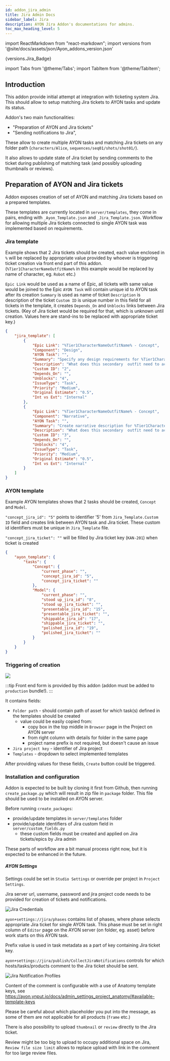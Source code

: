 ```yaml
---
id: addon_jira_admin
title: Jira Admin Docs
sidebar_label: Jira
description: AYON Jira Addon's documentations for admins.
toc_max_heading_level: 5
---
```


import ReactMarkdown from "react-markdown";
import versions from '@site/docs/assets/json/Ayon_addons_version.json'

<ReactMarkdown>
{versions.Jira_Badge}
</ReactMarkdown>

import Tabs from '@theme/Tabs';
import TabItem from '@theme/TabItem';

## Introduction

This addon provide initial attempt at integration with ticketing system Jira. This should allow to setup matching Jira
tickets to AYON tasks and update its status.

Addon's two main functionalities:
- "Preparation of AYON and Jira tickets"
- "Sending notifications to Jira",

These allow to create multiple AYON tasks and matching Jira tickets on any folder path (`characters/Alice`, `sequences/seq01/shots/shot01/`).

It also allows to update state of Jira ticket by sending comments to the ticket during publishing of matching task
(and possibly uploading thumbnails or reviews).


## Preparation of AYON and Jira tickets

Addon exposes creation of set of AYON and matching Jira tickets based on a prepared templates. 

These templates are currently located in `server/templates`, they come in pairs, ending with `_Ayon_Template.json` and `_Jira_Template.json`.
Workflow for allowing multiple Jira tickets connected to single AYON task was implemented based on requirements.

### Jira template

Example shows that 2 Jira tickets should be created, each value enclosed in `%` will be replaced by appropriate
value provided by whoever is triggering ticket creation via front end part of this addon.
(`%Tier1CharacterNameOutfitName%` in this example would be replaced by name of character, eg. `Robot` etc.)

`Epic Link` would be used as a name of Epic, all tickets with same value would be joined to the Epic
`AYON Task` will contain unique id to AYON task after its creation
`Summary` is used as name of ticket
`Description` is description of the ticket
`Custom ID` is unique number in this field for all tickets in the template, it creates `Depends_On` and `Unblocks`
links between Jira tickets. (Key of Jira ticket would be required for that, which is unknown until creation.
Values here are stand-ins to be replaced with appropriate ticket key.)

```json title="ayon-jira\server\templates\Tier_1_Outfit_Jira_Template.json"
{
    "jira_template": [
        {
            "Epic Link": "%Tier1CharacterNameOutfitName% - Concept",
            "Component": "Design",
            "AYON Task": "",
            "Summary": "Specify any design requirements for %Tier1CharacterNameOutfitName%",
            "Description": "What does this secondary  outfit need to accomplish for design?",
            "Custom ID": "2",
            "Depends_On": "",
            "Unblocks": "4",
            "IssueType": "Task",
            "Priority": "Medium",
            "Original Estimate": "0.5",
            "Int vs Ext": "Internal"
        },
        {
            "Epic Link": "%Tier1CharacterNameOutfitName% - Concept",
            "Component": "Narrative",
            "AYON Task": "",
            "Summary": "Create narrative description for %Tier1CharacterNameOutfitName%'s secondary outfit",
            "Description": "What does this secondary  outfit need to accomplish narratively?",
            "Custom ID": "3",
            "Depends_On": "",
            "Unblocks": "4",
            "IssueType": "Task",
            "Priority": "Medium",
            "Original Estimate": "0.5",
            "Int vs Ext": "Internal"
        }
    ]
}
```

### AYON template

Example AYON templates shows that 2 tasks should be created, `Concept` and `Model`.

`"concept_jira_id": "5"` points to identifier '5' from `Jira_Template.Custom ID` field and creates link between AYON task and Jira ticket.
These custom id identifiers must be unique in `Jira_Template` file.

`"concept_jira_ticket": ""` will be filled by Jira ticket key (`KAN-201`) when ticket is created

```json title="ayon-jira\server\templates\Tier_1_Outfit_Ayon_Template.json"
{    
    "ayon_template": {
        "tasks": {
            "Concept": {
                "current_phase": "",
                "concept_jira_id": "5",
                "concept_jira_ticket": ""
            },
            "Model": {
                "current_phase": "",
                "stood up_jira_id": "8",
                "stood up_jira_ticket": "",
                "presentable_jira_id": "15",
                "presentable_jira_ticket": "",
                "shippable_jira_id": "17",
                "shippable_jira_ticket": "",
                "polished_jira_id": "19",
                "polished_jira_ticket": ""
            }
        }
    }
}
```


### Triggering of creation

![](assets/jira/jira_frontend.png)

:::tip
Front end form is provided by this addon (addon must be added to `production` bundle!).
:::

It contains fields:
- `Folder path` - should contain path of asset for which task(s) defined in the templates should be created
  - value could be easily copied from:
    - copy box in the top middle in `Browser` page in the Project on AYON server
    - from right column with details for folder in the same page
    - project name prefix is not required, but doesn't cause an issue
- `Jira project key` - identifier of Jira project
- `Templates` - dropdown to select implemented templates

After providing values for these fields, `Create` button could be triggered.


### Installation and configuration

Addon is expected to be built by cloning it first from Github, then running `create_package.py` which will result
in zip file in `package` folder. This file should be used to be installed on AYON server.

Before running `create_packages`:
- provide/update templates in `server/templates` folder
- provide/update identifiers of Jira custom field in `server/custom_fields.py`
  - these custom fields must be created and applied on Jira tickets/epics by Jira admin

These parts of workflow are a bit manual process right now, but it is expected to be enhanced in the future.

##### AYON Settings

Settings could be set in `Studio Settings` or override per project in `Project Settings`.

Jira server url, username, password and jira project code needs to be provided for creation of tickets and notifications.

![Jira Credentials](assets/jira/jira_studio_settings.png)

`ayon+settings://jira/phases` contains list of phases, where phase selects appropriate Jira ticket for single AYON task.
This phase must be set in right column of `Editor` page on the AYON server (on folder, eg. asset) before work starts
on this AYON task.

Prefix value is used in task metadata as a part of key containing Jira ticket key.

`ayon+settings://jira/publish/CollectJiraNotifications` controls for which hosts/tasks/products comment to the
Jira ticket should be sent.

![Jira Notification Profiles](assets/jira/jira_notification_profiles.png)

Content of the comment is configurable with a use of Anatomy template keys, see https://ayon.ynput.io/docs/admin_settings_project_anatomy/#available-template-keys

Please be careful about which placeholder you put into the message, as some of them are not applicable for all products (`frame` etc.)

There is also possibility to upload `thumbnail` or `review` directly to the Jira ticket.

Review might be too big to upload to occupy additional space on Jira, `Review file size limit` allows to replace upload
with link in the comment for too large review files.
